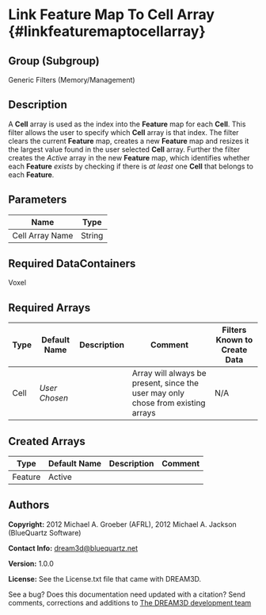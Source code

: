 Link Feature Map To Cell Array {#linkfeaturemaptocellarray}
==============================

## Group (Subgroup) ##
Generic Filters (Memory/Management)

## Description ##
A **Cell** array is used as the index into the **Feature** map for each **Cell**.  This filter allows the user to specify which **Cell** array is that index.  The filter clears the current **Feature** map, creates a new **Feature** map and resizes it the largest value found in the user selected **Cell** array.  Further the filter creates the *Active* array in the new **Feature** map, which identifies whether each **Feature** *exists* by checking if there is *at least* one **Cell** that belongs to each **Feature**. 

## Parameters ##

| Name | Type |
|------|------|
| Cell Array Name | String |

## Required DataContainers ##
Voxel

## Required Arrays ##

| Type | Default Name | Description | Comment | Filters Known to Create Data |
|------|--------------|-------------|---------|-----|
| Cell | *User Chosen* |  | Array will always be present, since the user may only chose from existing arrays | N/A |


## Created Arrays ##

| Type | Default Name | Description | Comment |
|------|--------------|-------------|---------|
| Feature | Active | | |





## Authors ##

**Copyright:** 2012 Michael A. Groeber (AFRL), 2012 Michael A. Jackson (BlueQuartz Software)

**Contact Info:** dream3d@bluequartz.net

**Version:** 1.0.0

**License:**  See the License.txt file that came with DREAM3D.



See a bug? Does this documentation need updated with a citation? Send comments, corrections and additions to [The DREAM3D development team](mailto:dream3d@bluequartz.net?subject=Documentation%20Correction)

